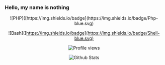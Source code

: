 ### Hello, my name is nothing


<div id="stats" align="center">
![PHP]([https://img.shields.io/badge](https://img.shields.io/badge/Php-blue.svg)

![Bash]([https://img.shields.io/badge](https://img.shields.io/badge/Shell-blue.svg)

![Profile views](https://visitor-badge.glitch.me/badge?page_id=kuydev)
  
![Github Stats](https://github-readme-stats.vercel.app/api?username=kuydev&theme=blue-green&show_icons=true)

</div>
